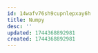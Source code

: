 ```yaml
---
id: 14wafv76sh9cupnlepxay6h
title: Numpy
desc: ''
updated: 1744368892981
created: 1744368892981
---
```


